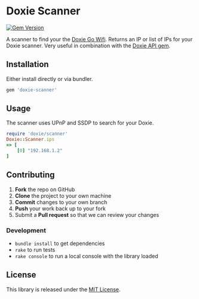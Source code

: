 # Doxie Scanner

[![Gem Version](https://badge.fury.io/rb/doxie-scanner.svg)](https://badge.fury.io/rb/doxie-scanner)

A scanner to find your the [Doxie Go Wifi](http://getdoxie.com). Returns an IP or list of IPs for your Doxie scanner. Very useful in combination with the [Doxie API gem](https://github.com/cbetta/doxie).

## Installation

Either install directly or via bundler.

```rb
gem 'doxie-scanner'
```

## Usage

The scanner uses UPnP and SSDP to search for your Doxie.

```rb
require 'doxie/scanner'
Doxie::Scanner.ips
=> [
    [0] "192.168.1.2"
]
```

## Contributing

 1. **Fork** the repo on GitHub
 2. **Clone** the project to your own machine
 3. **Commit** changes to your own branch
 4. **Push** your work back up to your fork
 5. Submit a **Pull request** so that we can review your changes

### Development

* `bundle install` to get dependencies
* `rake` to run tests
* `rake console` to run a local console with the library loaded

## License

This library is released under the [MIT License](LICENSE).
